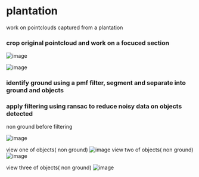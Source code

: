 # plantation
work on pointclouds captured from a plantation 


### crop original pointcloud and work on a focuced section


![image](https://github.com/tshiamor/plantation/assets/56265291/c5216657-8c62-4262-804f-1cdd967b5255)

![image](https://github.com/tshiamor/plantation/assets/56265291/11983cff-d15f-4314-80b4-7f27ebb206bf)





### identify ground using a pmf filter, segment and separate into ground and objects 


### apply filtering using ransac to reduce noisy data on objects detected

non ground before filtering

![image](https://github.com/tshiamor/plantation/assets/56265291/415a3d60-2df3-4340-91f9-59c4555f4201)


view one of objects( non ground)
![image](https://github.com/tshiamor/plantation/assets/56265291/6b22b443-235f-4cd1-ae30-a48546d1da0b) 
view two of objects( non ground)
![image](https://github.com/tshiamor/plantation/assets/56265291/4fbeedbf-e132-4f1c-b54f-e01246e3bfcf)

view three of objects( non ground)
![image](https://github.com/tshiamor/plantation/assets/56265291/d4c8ccaf-b86d-42f1-b10e-283eca7a2498)







